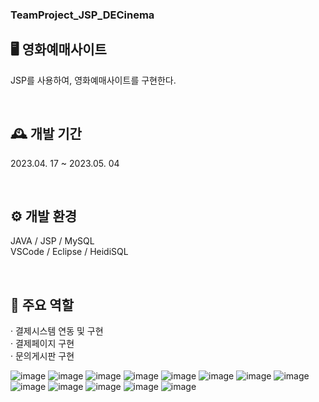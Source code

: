 ### TeamProject_JSP_DECinema
## 🖥️ 영화예매사이트
JSP를 사용하여, 영화예매사이트를 구현한다.

<br>

## 🕰️ 개발 기간
2023.04. 17 ~ 2023.05. 04

<br>


## ⚙️ 개발 환경
JAVA / JSP / MySQL <br>
VSCode / Eclipse / HeidiSQL

<br>


## 📌 주요 역할
· 결제시스템 연동 및 구현<br>
· 결제페이지 구현<br>
· 문의게시판 구현<br>

![image](https://github.com/Du1727/TeamProject_JSP_DECinema/assets/117519801/e72d3e2f-a17f-47a6-ac19-932fd89f63d0)
![image](https://github.com/Du1727/TeamProject_JSP_DECinema/assets/117519801/25598d4e-e599-4e76-a716-7d122fec4327)
![image](https://github.com/Du1727/TeamProject_JSP_DECinema/assets/117519801/c78b3365-df17-4fb1-9787-d1a2788e2d09)
![image](https://github.com/Du1727/TeamProject_JSP_DECinema/assets/117519801/4bc353c2-0ff1-4d3c-94f8-e15f2eec5385)
![image](https://github.com/Du1727/TeamProject_JSP_DECinema/assets/117519801/6363efcb-4344-48f3-a048-90a582f935a1)
![image](https://github.com/Du1727/TeamProject_JSP_DECinema/assets/117519801/2f842abe-e226-4102-8509-e863a83fcb6c)
![image](https://github.com/Du1727/TeamProject_JSP_DECinema/assets/117519801/62aca716-fbf4-484f-8bdf-da0165aabbdb)
![image](https://github.com/Du1727/TeamProject_JSP_DECinema/assets/117519801/263f508e-ea85-4f86-b7a2-99492fee744a)
![image](https://github.com/Du1727/TeamProject_JSP_DECinema/assets/117519801/286efae0-ab35-4463-84bf-c8d7b99ee936)
![image](https://github.com/Du1727/TeamProject_JSP_DECinema/assets/117519801/ba3e845b-d830-4b4d-b2f7-ce45ccada98e)
![image](https://github.com/Du1727/TeamProject_JSP_DECinema/assets/117519801/c8584566-d70c-4773-ae15-d1278afd13dc)
![image](https://github.com/Du1727/TeamProject_JSP_DECinema/assets/117519801/1317268a-999e-4912-9e9f-6d087d7b224f)
![image](https://github.com/Du1727/TeamProject_JSP_DECinema/assets/117519801/84b94d36-6e03-46b2-a44e-81db67b7a265)
